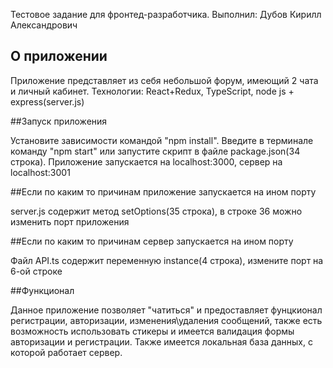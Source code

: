 Тестовое задание для фронтед-разработчика.
Выполнил: Дубов Кирилл Александрович

## О приложении

Приложение представляет из себя небольшой форум, имеющий 2 чата и личный кабинет.
Технологии: React+Redux, TypeScript, node js + express(server.js)

##Запуск приложения

Установите зависимости командой "npm install".
Введите в терминале команду "npm start" или запустите скрипт в файле package.json(34 строка).
Приложение запускается на localhost:3000, сервер на localhost:3001

##Если по каким то причинам приложение запускается на ином порту 

server.js содержит метод setOptions(35 строка), в строке 36 можно изменить порт приложения

##Если по каким то причинам сервер запускается на ином порту

Файл API.ts содержит переменную instance(4 строка), измените порт на 6-ой строке

##Функционал

Данное приложение позволяет "чатиться" и предоставляет фунцкионал регистрации, авторизации, изменения\удаления сообщений, также есть возможность использовать стикеры и имеется валидация формы авторизации и регистрации.
Также имеется локальная база данных, с которой работает сервер.

